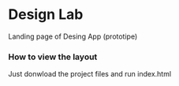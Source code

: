 # Design Lab
Landing page of Desing App (prototipe)

### How to view the layout
Just donwload the project files and run index.html
